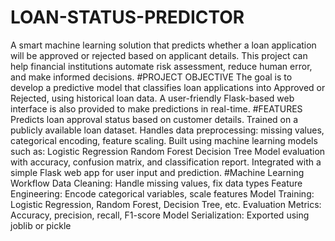 # LOAN-STATUS-PREDICTOR
A smart machine learning solution that predicts whether a loan application will be approved or rejected based on applicant details. This project can help financial institutions automate risk assessment, reduce human error, and make informed decisions.
#PROJECT OBJECTIVE
The goal is to develop a predictive model that classifies loan applications into Approved or Rejected, using historical loan data. A user-friendly Flask-based web interface is also provided to make predictions in real-time.
#FEATURES
Predicts loan approval status based on customer details.
Trained on a publicly available loan dataset.
Handles data preprocessing: missing values, categorical encoding, feature scaling.
Built using machine learning models such as:
Logistic Regression
Random Forest
Decision Tree
Model evaluation with accuracy, confusion matrix, and classification report.
Integrated with a simple Flask web app for user input and prediction.
#Machine Learning Workflow 
Data Cleaning: Handle missing values, fix data types
Feature Engineering: Encode categorical variables, scale features
Model Training: Logistic Regression, Random Forest, Decision Tree, etc.
Evaluation Metrics: Accuracy, precision, recall, F1-score
Model Serialization: Exported using joblib or pickle

